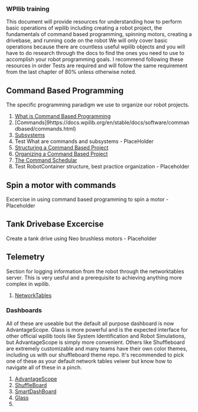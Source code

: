 ### WPIlib training
This document will provide resources for understanding how to perform basic operations of wpilib including creating a robot project, the fundamentals of command based programming, spinning motors, creating a drivebase, and running code on the robot
We will only cover basic operations because there are countless useful wpilib objects and you will have to do research through the docs to find the  ones you need to use to accomplish your robot programming goals. 
I recommend following these resources in order
Tests are required and will follow the same requirement from the last chapter of 80% unless otherwise noted. 

## Command Based Programming
The specific programming paradigm we use to organize our robot projects.

1. [What is Command Based Programming](https://docs.wpilib.org/en/stable/docs/software/commandbased/what-is-command-based.html)
2. [Commands]9https://docs.wpilib.org/en/stable/docs/software/commandbased/commands.html)
3. [Subsystems](https://docs.wpilib.org/en/stable/docs/software/commandbased/subsystems.html)
4. Test What are commands and subsystems - PlaceHolder
5. [Structuring a Command Based Project](https://docs.wpilib.org/en/stable/docs/software/commandbased/structuring-command-based-project.html)
6. [Organizing a Command Based Project](https://docs.wpilib.org/en/stable/docs/software/commandbased/organizing-command-based.html)
7. [The Command Schedular](https://docs.wpilib.org/en/stable/docs/software/commandbased/command-scheduler.html)
8. Test RobotContainer structure, best practice organization - Placeholder

## Spin a motor with commands
Excercise in using command based programming to spin a motor - Placeholder

## Tank Drivebase Excercise
Create a tank drive using Neo brushless motors - Placeholder

## Telemetry
Section for logging information from the robot through the networktables server. This is very uesful and a prerequisite to achieving anything more complex in wpilib.
1. [NetworkTables](https://docs.wpilib.org/en/stable/docs/software/networktables/index.html)

### Dashboards
All of these are useable but the default all purpose dashboard is now AdvantageScope. Glass is more powerful and is the expected interface for other official wpilib tools like System Identification and Robot Simulations, but AdvantageScope is simply more convenient. Others like Shuffleboard are extremely customizable and many teams have their own color themes, including us with our shuffleboard theme repo. It's recommended to pick one of these as your default network tables veiwer but know how to navigate all of these in a pinch.
1. [AdvantageScope](https://docs.wpilib.org/en/stable/docs/software/dashboards/advantagescope.html)
2. [ShuffleBoard]([https://docs.wpilib.org/en/stable/search.html?q=Shuffleboard&check_keywords=yes&area=default](https://docs.wpilib.org/en/stable/docs/software/dashboards/shuffleboard/index.html))
3. [SmartDashBoard](https://docs.wpilib.org/en/stable/docs/software/dashboards/smartdashboard/index.html)
4. [Glass](https://docs.wpilib.org/en/stable/docs/software/dashboards/glass/index.html)
5. 
